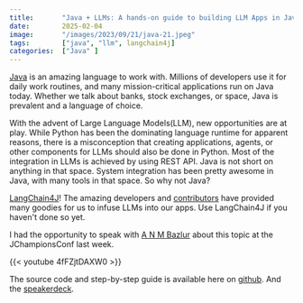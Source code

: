 ```yaml
---
title:       "Java + LLMs: A hands-on guide to building LLM Apps in Java with Jakarta"
date:        2025-02-04
image:       "/images/2023/09/21/java-21.jpeg"
tags:        ["java", "llm", langchain4j]
categories:  ["Java" ]
---
```


[Java](https://foojay.io/) is an amazing language to work with. Millions of developers use it for daily work routines, and many mission-critical applications run on Java today. Whether we talk about banks, stock exchanges, or space, Java is prevalent and a language of choice. 

With the advent of Large Language Models(LLM), new opportunities are at play. While Python has been the dominating language runtime for apparent reasons, there is a misconception that creating applications, agents, or other components for LLMs should also be done in Python. Most of the integration in LLMs is achieved by using REST API. Java is not short on anything in that space. System integration has been pretty awesome in Java, with many tools in that space. So why not Java? 

[LangChain4J](https://docs.langchain4j.dev/)! The amazing developers and [contributors](https://github.com/langchain4j/langchain4j/graphs/contributors) have provided many goodies for us to infuse LLMs into our apps. Use LangChain4J if you haven't done so yet. 

I had the opportunity to speak with [A N M Bazlur](https://x.com/bazlur_rahman) about this topic at the JChampionsConf last week. 

{{< youtube 4fFZjtDAXW0 >}}


The source code and step-by-step guide is available here on [github](https://github.com/rokon12/llm-jakarta). 
And the [speakerdeck](https://speakerdeck.com/sshaaf/java-plus-llms-a-hands-on-guide-to-building-llm-apps-in-java-with-jakarta). 


